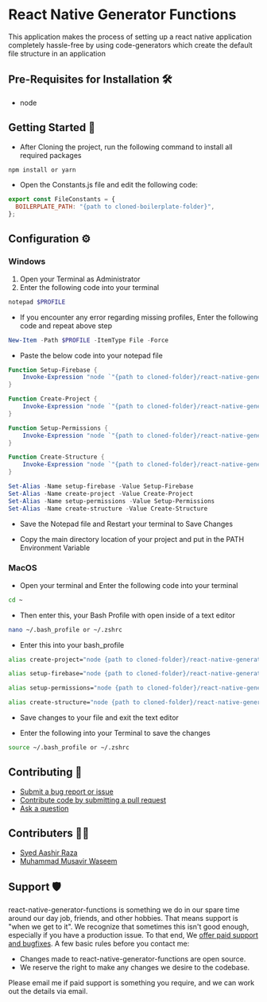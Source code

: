 # React Native Generator Functions

This application makes the process of setting up a react native application completely hassle-free by using code-generators which create the default file structure in an application

## Pre-Requisites for Installation 🛠️

- node

## Getting Started 🚀

- After Cloning the project, run the following command to install all required packages

```zsh
npm install or yarn
```

- Open the Constants.js file and edit the following code:

```js
export const FileConstants = {
  BOILERPLATE_PATH: "{path to cloned-boilerplate-folder}",
};
```

## Configuration ⚙️

### Windows

1. Open your Terminal as Administrator
2. Enter the following code into your terminal

```ps1
notepad $PROFILE
```

- If you encounter any error regarding missing profiles, Enter the following code and repeat above step

```ps1
New-Item -Path $PROFILE -ItemType File -Force
```

- Paste the below code into your notepad file

```ps1
Function Setup-Firebase {
    Invoke-Expression "node `"{path to cloned-folder}/react-native-generator-functions/src/SetupFirebase.js`""
}

Function Create-Project {
    Invoke-Expression "node `"{path to cloned-folder}/react-native-generator-functions/src/CreateProject.js`""
}

Function Setup-Permissions {
    Invoke-Expression "node `"{path to cloned-folder}/react-native-generator-functions/src/SetupPermissions.js`""
}

Function Create-Structure {
    Invoke-Expression "node `"{path to cloned-folder}/react-native-generator-functions/src/FileManager.js`""
}

Set-Alias -Name setup-firebase -Value Setup-Firebase
Set-Alias -Name create-project -Value Create-Project
Set-Alias -Name setup-permissions -Value Setup-Permissions
Set-Alias -Name create-structure -Value Create-Structure
```

- Save the Notepad file and Restart your terminal to Save Changes

- Copy the main directory location of your project and put in the PATH Environment Variable

### MacOS

- Open your terminal and Enter the following code into your terminal

```zsh
cd ~
```

- Then enter this, your Bash Profile with open inside of a text editor

```zsh
nano ~/.bash_profile or ~/.zshrc
```

- Enter this into your bash_profile

```zsh
alias create-project="node {path to cloned-folder}/react-native-generator-functions/src/CreateProject.js";
```

```zsh
alias setup-firebase="node {path to cloned-folder}/react-native-generator-functions/src/SetupFirebase.js";
```

```zsh
alias setup-permissions="node {path to cloned-folder}/react-native-generator-functions/src/SetupPermissions.js";
```

```zsh
alias create-structure="node {path to cloned-folder}/react-native-generator-functions/src/FileManager.js";
```

- Save changes to your file and exit the text editor

- Enter the following into your Terminal to save the changes

```zsh
source ~/.bash_profile or ~/.zshrc
```

## Contributing 🤝

- [Submit a bug report or issue](mailto:syedaashirraza@gmail.com)
- [Contribute code by submitting a pull request](mailto:syedaashirraza@gmail.com)
- [Ask a question](mailto:syedaashirraza@gmail.com)

## Contributers 🧑‍💻

- [Syed Aashir Raza](https://github.com/AashirRaz)
- [Muhammad Musavir Waseem](https://github.com/MusavirWaseem110)

## Support 🛡️

react-native-generator-functions is something we do in our spare time around our day job, friends, and other hobbies. That means support is "when we get to it". We recognize that sometimes this isn't good enough, especially if you have a production issue. To that end, We [offer paid support and bugfixes](syedaashirraza@gmail.com). A few basic rules before you contact me:

- Changes made to react-native-generator-functions are open source.
- We reserve the right to make any changes we desire to the codebase.

Please email me if paid support is something you require, and we can work out the details via email.
